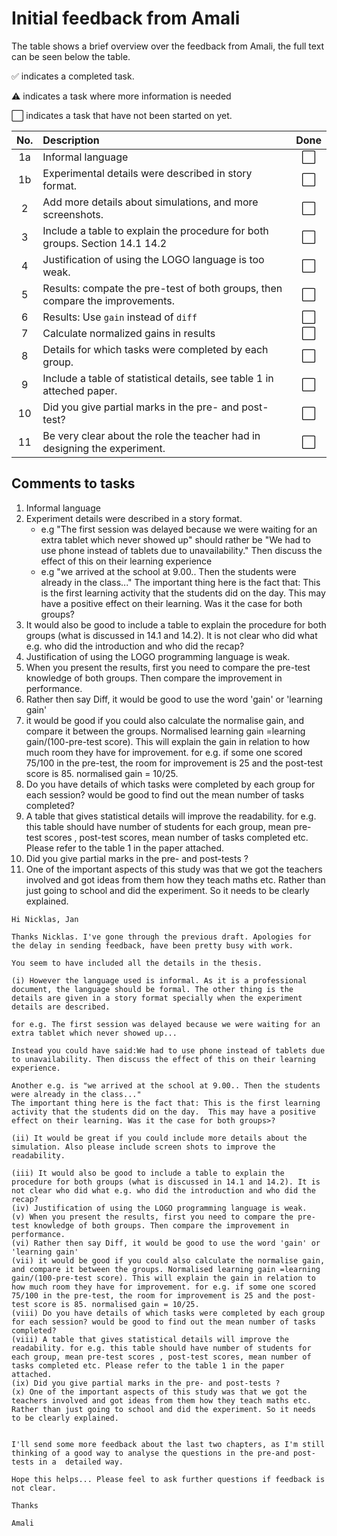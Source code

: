 # Initial feedback from Amali
The table shows a brief overview over the feedback from Amali, the full text can be seen below the table.  

:white_check_mark: indicates a completed task.

:warning: indicates a task where more information is needed

:white_large_square: indicates a task that have not been started on yet.

| No.   | Description   																| Done  					|
|:-----:|:------------------------------------------------------------------------------|:-------------------------:|
|	1a	| Informal language				 												|	:white_large_square:	|
|	1b	| Experimental details were described in story format. 							|	:white_large_square:	|
|	2	| Add more details about simulations, and more screenshots. 					|	:white_large_square:	|
|	3	| Include a table to explain the procedure for both groups. Section 14.1 14.2 	|	:white_large_square:	|
|	4	| Justification of using the LOGO language is too weak.							|	:white_large_square:	|
|	5	| Results: compate the pre-test of both groups, then compare the improvements.	|	:white_large_square:	|
|	6	| Results: Use `gain` instead of `diff`											|	:white_large_square:	|
|	7	| Calculate normalized gains in results 										|	:white_large_square:	|
|	8	| Details for which tasks were completed by each group.							|	:white_large_square:	|
|	9	| Include a table of statistical details, see table 1 in atteched paper. 		|	:white_large_square:	|
|	10	| Did you give partial marks in the pre- and post-test?							|	:white_large_square:	|
|	11	| Be very clear about the role the teacher had in designing the experiment.		|	:white_large_square:	|


## Comments to tasks



1. Informal language
2. Experiment details were described in a story format.
	* e.g "The first session was delayed because we were waiting for an extra tablet which never showed up" should rather be "We had to use phone instead of tablets due to unavailability." Then discuss the effect of this on their learning experience
	* e.g "we arrived at the school at 9.00.. Then the students were already in the class..." The important thing here is the fact that: This is the first learning activity that the students did on the day.  This may have a positive effect on their learning. Was it the case for both groups?
3. It would also be good to include a table to explain the procedure for both groups (what is discussed in 14.1 and 14.2). It is not clear who did what e.g. who did the introduction and who did the recap?
4. Justification of using the LOGO programming language is weak. 
5. When you present the results, first you need to compare the pre-test knowledge of both groups. Then compare the improvement in performance.
6. Rather then say Diff, it would be good to use the word 'gain' or 'learning gain'
7. it would be good if you could also calculate the normalise gain, and compare it between the groups. Normalised learning gain =learning gain/(100-pre-test score). This will explain the gain in relation to how much room they have for improvement. for e.g. if some one scored 75/100 in the pre-test, the room for improvement is 25 and the post-test score is 85. normalised gain = 10/25.
8. Do you have details of which tasks were completed by each group for each session? would be good to find out the mean number of tasks completed? 
9. A table that gives statistical details will improve the readability. for e.g. this table should have number of students for each group, mean pre-test scores , post-test scores, mean number of tasks completed etc. Please refer to the table 1 in the paper attached. 
10. Did you give partial marks in the pre- and post-tests ? 
11. One of the important aspects of this study was that we got the teachers involved and got ideas from them how they teach maths etc. Rather than just going to school and did the experiment. So it needs to be clearly explained.

```text
Hi Nicklas, Jan 

Thanks Nicklas. I've gone through the previous draft. Apologies for the delay in sending feedback, have been pretty busy with work.

You seem to have included all the details in the thesis. 

(i) However the language used is informal. As it is a professional document, the language should be formal. The other thing is the details are given in a story format specially when the experiment details are described. 

for e.g. The first session was delayed because we were waiting for an extra tablet which never showed up...

Instead you could have said:We had to use phone instead of tablets due to unavailability. Then discuss the effect of this on their learning experience.

Another e.g. is "we arrived at the school at 9.00.. Then the students were already in the class..."
The important thing here is the fact that: This is the first learning activity that the students did on the day.  This may have a positive effect on their learning. Was it the case for both groups>?

(ii) It would be great if you could include more details about the simulation. Also please include screen shots to improve the readability. 

(iii) It would also be good to include a table to explain the procedure for both groups (what is discussed in 14.1 and 14.2). It is not clear who did what e.g. who did the introduction and who did the recap?
(iv) Justification of using the LOGO programming language is weak. 
(v) When you present the results, first you need to compare the pre-test knowledge of both groups. Then compare the improvement in performance.
(vi) Rather then say Diff, it would be good to use the word 'gain' or 'learning gain'
(vii) it would be good if you could also calculate the normalise gain, and compare it between the groups. Normalised learning gain =learning gain/(100-pre-test score). This will explain the gain in relation to how much room they have for improvement. for e.g. if some one scored 75/100 in the pre-test, the room for improvement is 25 and the post-test score is 85. normalised gain = 10/25.
(viii) Do you have details of which tasks were completed by each group for each session? would be good to find out the mean number of tasks completed? 
(viii) A table that gives statistical details will improve the readability. for e.g. this table should have number of students for each group, mean pre-test scores , post-test scores, mean number of tasks completed etc. Please refer to the table 1 in the paper attached. 
(ix) Did you give partial marks in the pre- and post-tests ? 
(x) One of the important aspects of this study was that we got the teachers involved and got ideas from them how they teach maths etc. Rather than just going to school and did the experiment. So it needs to be clearly explained.


I'll send some more feedback about the last two chapters, as I'm still thinking of a good way to analyse the questions in the pre-and post-tests in a  detailed way. 

Hope this helps... Please feel to ask further questions if feedback is not clear.

Thanks

Amali

```